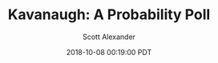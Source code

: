 ---
layout: podcast
title: "Kavanaugh: A Probability Poll"
author: Scott Alexander
description: https://slatestarcodex.com/2018/10/08/kavanaugh-a-probability-poll/
date: 2018-10-08 00:19:00 PDT
length: 1546961
duration: 387
guid: kavanaugh-a-probability-poll
---